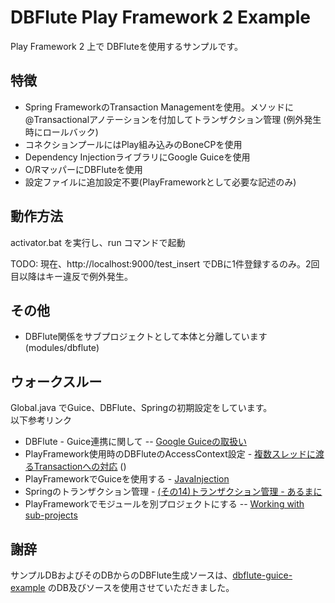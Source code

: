 # DBFlute Play Framework 2 Example

Play Framework 2 上で DBFluteを使用するサンプルです。

## 特徴

* Spring FrameworkのTransaction Managementを使用。メソッドに@Transactionalアノテーションを付加してトランザクション管理 (例外発生時にロールバック)
* コネクションプールにはPlay組み込みのBoneCPを使用
* Dependency InjectionライブラリにGoogle Guiceを使用
* O/RマッパーにDBFluteを使用
* 設定ファイルに追加設定不要(PlayFrameworkとして必要な記述のみ)

## 動作方法

activator.bat を実行し、run コマンドで起動

TODO: 
  現在、http://localhost:9000/test_insert でDBに1件登録するのみ。2回目以降はキー違反で例外発生。

## その他

* DBFlute関係をサブプロジェクトとして本体と分離しています (modules/dbflute)

## ウォークスルー

Global.java でGuice、DBFlute、Springの初期設定をしています。  
以下参考リンク
* DBFlute - Guice連携に関して -- [Google Guiceの取扱い](http://dbflute.seasar.org/ja/manual/reference/diway/guice/)
* PlayFramework使用時のDBFluteのAccessContext設定 - [複数スレッドに渡るTransactionへの対応](https://github.com/seasarorg/dbflute-play/issues/6#issuecomment-42439800) ()
* PlayFrameworkでGuiceを使用する - [JavaInjection](https://www.playframework.com/documentation/2.3.x/JavaInjection)
* Springのトランザクション管理 - [(その14)トランザクション管理 - あるまに](http://d.hatena.ne.jp/arumani/20070327/1175006088)
* PlayFrameworkでモジュールを別プロジェクトにする -- [Working with sub-projects](https://www.playframework.com/documentation/2.3.x/SBTSubProjects)

## 謝辞
サンプルDBおよびそのDBからのDBFlute生成ソースは、[dbflute-guice-example](https://github.com/seasarorg/dbflute-example-container/tree/master/dbflute-guice-example) のDB及びソースを使用させていただきました。
